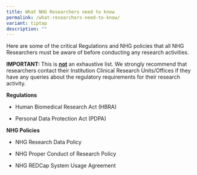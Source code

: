 ```yaml
---
title: What NHG Researchers need to know
permalink: /what-researchers-need-to-know/
variant: tiptap
description: ""
---
```

<p>Here are some of the critical Regulations and NHG policies that all NHG
Researchers must be aware of before conducting any research activities.</p>
<p><strong>IMPORTANT: </strong>This is <strong><u>not</u></strong> an exhaustive
list. We strongly recommend that researchers contact their Institution
Clinical Research Units/Offices if they have any queries about the regulatory
requirements for their research activity.</p>
<p></p>
<p><strong>Regulations</strong>
</p>
<ul data-tight="true" class="tight">
<li>
<p>Human Biomedical Research Act (HBRA)</p>
</li>
<li>
<p>Personal Data Protection Act (PDPA)</p>
</li>
</ul>
<p></p>
<p><strong>NHG Policies</strong>
</p>
<ul data-tight="true" class="tight">
<li>
<p>NHG Research Data Policy</p>
</li>
<li>
<p>NHG Proper Conduct of Research Policy</p>
</li>
<li>
<p>NHG REDCap System Usage Agreement</p>
</li>
</ul>
<p></p>